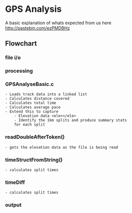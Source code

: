 GPS Analysis
============

A basic explanation of whats expected from us here http://pastebin.com/ezPMDBHz

Flowchart
---------
### file i/o

### processing

### GPSAnalyseBasic.c
	- Loads track data into a linked list
	- Calculates distance covered
	- Calculates total time
	- Calculates average pace
	- Extend this to capture
		- Elevation data <ele></ele>
		- Identify the 1km splits and produce summary stats
		for each split

### readDoubleAfterToken()
	- gets the elevation data as the file is being read

### timeStructFromString()
	- calculates split times

### timeDiff
	- calculates split times

### output
